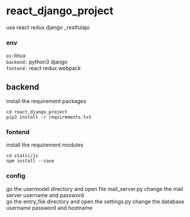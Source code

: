 # react_django_project
use react redux django _restfulapi

### env
`os:`linux<br>
`backend:`
python3
django<br>
`fontend:`
react
redux
webpack

## backend 
install the requirement packages
```
cd react_django_project
pip3 install -r requirements.txt
```
### fontend
install the requirement modules
```
cd static/js
npm install --save
```
### config
go the usermodel directory and open file mail_server.py change the mail server username and password<br>
go the entry_file directory and open the settings.py change the database username password and hostname
